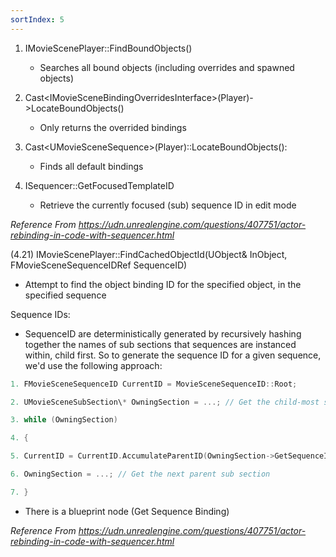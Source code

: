 ```yaml
---
sortIndex: 5
---
```


1. IMovieScenePlayer::FindBoundObjects()
   - Searches all bound objects (including overrides and spawned objects)

1. Cast&lt;IMovieSceneBindingOverridesInterface>(Player)->LocateBoundObjects()
   - Only returns the overrided bindings

1. Cast&lt;UMovieSceneSequence>(Player)::LocateBoundObjects():
   - Finds all default bindings

1. ISequencer::GetFocusedTemplateID
   - Retrieve the currently focused (sub) sequence ID in edit mode

*Reference From <https://udn.unrealengine.com/questions/407751/actor-rebinding-in-code-with-sequencer.html>*

(4.21) IMovieScenePlayer::FindCachedObjectId(UObject& InObject, FMovieSceneSequenceIDRef SequenceID)

- Attempt to find the object binding ID for the specified object, in the specified sequence

Sequence IDs:

- SequenceID are deterministically generated by recursively hashing together the names of sub sections that sequences are instanced within, child first. So to generate the sequence ID for a given sequence, we'd use the following approach:

```cpp
1. FMovieSceneSequenceID CurrentID = MovieSceneSequenceID::Root;

2. UMovieSceneSubSection\* OwningSection = ...; // Get the child-most sub section

3. while (OwningSection)

4. {

5. CurrentID = CurrentID.AccumulateParentID(OwningSection->GetSequenceID());

6. OwningSection = ...; // Get the next parent sub section

7. }
```

- There is a blueprint node (Get Sequence Binding)

*Reference From <https://udn.unrealengine.com/questions/407751/actor-rebinding-in-code-with-sequencer.html>*
